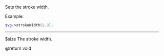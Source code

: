 Sets the stroke width.

Example:

```php
$vg->strokeWidth(2.0);
```

---

$size The stroke width.

@return void